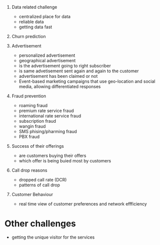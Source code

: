 1. Data related challenge
    * centralized place for data
    * reliable data
    * getting data fast


2. Churn prediction




3. Advertisement
    * personalized advertisement
    * geographical advertisement
    * is the advertisement going to right subscriber
    * is same advetisement sent again and again to the customer
    * advertisement has been claimed or not
    * Event-based marketing campaigns that use geo-location and social media, allowing differentiated responses




4. Fraud prevention
    * roaming fraud
    * premium rate service fraud
    * international rate service fraud
    * subscription fraud
    * wangin fraud
    * SMS phising/pharming fraud
    * PBX fraud



5. Success of their offerings
    * are customers buying their offers
    * which offer is being buied most by customers



6. Call drop reasons
    * dropped call rate (DCR)
    * patterns of call drop



7. Customer Behaviour
    * real time view of customer preferences and network effficiency

# Other challenges

* getting the unique visitor for the services

